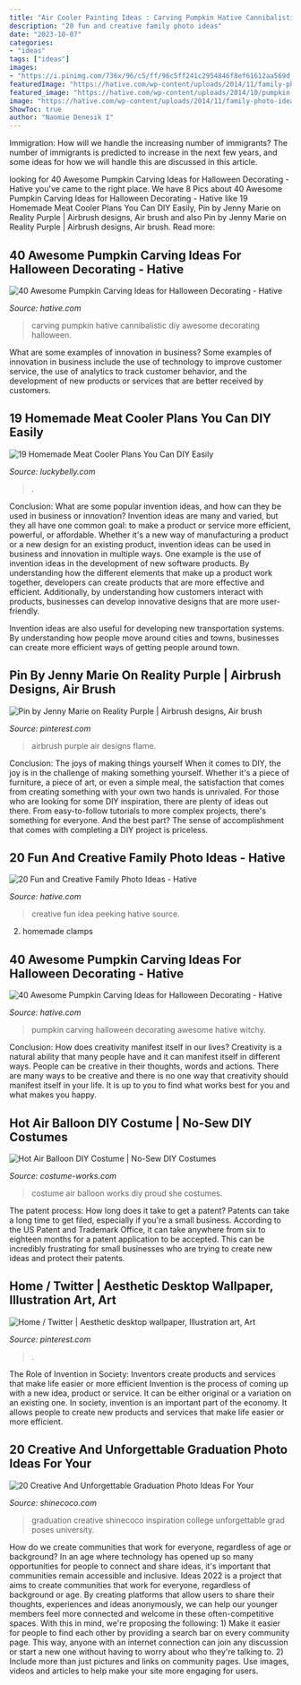 ```yaml
---
title: "Air Cooler Painting Ideas : Carving Pumpkin Hative Cannibalistic Diy Awesome Decorating Halloween"
description: "20 fun and creative family photo ideas"
date: "2023-10-07"
categories:
- "ideas"
tags: ["ideas"]
images:
- "https://i.pinimg.com/736x/96/c5/ff/96c5ff241c2954846f8ef61612aa569d.jpg"
featuredImage: "https://hative.com/wp-content/uploads/2014/11/family-photo-ideas/4-fun-creative-family-photo-ideas.jpg"
featured_image: "https://hative.com/wp-content/uploads/2014/10/pumpkin-carving-ideas/38-diy-cannibalistic-pumpkin-carving.jpg"
image: "https://hative.com/wp-content/uploads/2014/11/family-photo-ideas/4-fun-creative-family-photo-ideas.jpg"
ShowToc: true
author: "Naomie Denesik I"
---
```



Immigration: How will we handle the increasing number of immigrants?
The number of immigrants is predicted to increase in the next few years, and some ideas for how we will handle this are discussed in this article.

	

		
looking for 40 Awesome Pumpkin Carving Ideas for Halloween Decorating - Hative you've came to the right place. We have 8 Pics about 40 Awesome Pumpkin Carving Ideas for Halloween Decorating - Hative like 19 Homemade Meat Cooler Plans You Can DIY Easily, Pin by Jenny Marie on Reality Purple | Airbrush designs, Air brush and also Pin by Jenny Marie on Reality Purple | Airbrush designs, Air brush. Read more:
		
    
## 40 Awesome Pumpkin Carving Ideas For Halloween Decorating - Hative

<img loading=lazy src="https://hative.com/wp-content/uploads/2014/10/pumpkin-carving-ideas/38-diy-cannibalistic-pumpkin-carving.jpg" onerror="this.onerror=null;this.src='https://tse1.mm.bing.net/th?id=OIP.AB2-s7V6gxV1ImyzK8XcUAHaJ4&amp;pid=15.1';" alt="40 Awesome Pumpkin Carving Ideas for Halloween Decorating - Hative">

_Source: hative.com_

>carving pumpkin hative cannibalistic diy awesome decorating halloween. 

	

What are some examples of innovation in business?
Some examples of innovation in business include the use of technology to improve customer service, the use of analytics to track customer behavior, and the development of new products or services that are better received by customers.

    
## 19 Homemade Meat Cooler Plans You Can DIY Easily

<img loading=lazy src="https://www.luckybelly.com/wp-content/uploads/2020/11/Topic-Building-a-DIY-Meat-Cooler.jpg" onerror="this.onerror=null;this.src='https://tse1.mm.bing.net/th?id=OIP.cSTlY7VT58PGT_yU7wqMhwHaLH&amp;pid=15.1';" alt="19 Homemade Meat Cooler Plans You Can DIY Easily">

_Source: luckybelly.com_

>. 

	

Conclusion: What are some popular invention ideas, and how can they be used in business or innovation?
Invention ideas are many and varied, but they all have one common goal: to make a product or service more efficient, powerful, or affordable. Whether it's a new way of manufacturing a product or a new design for an existing product, invention ideas can be used in business and innovation in multiple ways.
One example is the use of invention ideas in the development of new software products. By understanding how the different elements that make up a product work together, developers can create products that are more effective and efficient. Additionally, by understanding how customers interact with products, businesses can develop innovative designs that are more user-friendly.

Invention ideas are also useful for developing new transportation systems. By understanding how people move around cities and towns, businesses can create more efficient ways of getting people around town.

    
## Pin By Jenny Marie On Reality Purple | Airbrush Designs, Air Brush

<img loading=lazy src="https://i.pinimg.com/736x/e4/d9/47/e4d947bdc66bc5ff1bb6f8039a1da82c--sun-light-airbrush-art.jpg" onerror="this.onerror=null;this.src='https://tse2.mm.bing.net/th?id=OIP.U_7mVjdMjFzInfQ5pzk0WQHaKH&amp;pid=15.1';" alt="Pin by Jenny Marie on Reality Purple | Airbrush designs, Air brush">

_Source: pinterest.com_

>airbrush purple air designs flame. 

	

Conclusion: The joys of making things yourself
When it comes to DIY, the joy is in the challenge of making something yourself. Whether it's a piece of furniture, a piece of art, or even a simple meal, the satisfaction that comes from creating something with your own two hands is unrivaled.
For those who are looking for some DIY inspiration, there are plenty of ideas out there. From easy-to-follow tutorials to more complex projects, there's something for everyone. And the best part? The sense of accomplishment that comes with completing a DIY project is priceless.

    
## 20 Fun And Creative Family Photo Ideas - Hative

<img loading=lazy src="https://hative.com/wp-content/uploads/2014/11/family-photo-ideas/4-fun-creative-family-photo-ideas.jpg" onerror="this.onerror=null;this.src='https://tse2.mm.bing.net/th?id=OIP.ELmfN7owzDG_kbcfIcMANwHaKW&amp;pid=15.1';" alt="20 Fun and Creative Family Photo Ideas - Hative">

_Source: hative.com_

>creative fun idea peeking hative source. 

	

2. homemade clamps

    
## 40 Awesome Pumpkin Carving Ideas For Halloween Decorating - Hative

<img loading=lazy src="https://hative.com/wp-content/uploads/2014/10/pumpkin-carving-ideas/35-witchy-pumpkin.jpg" onerror="this.onerror=null;this.src='https://tse2.mm.bing.net/th?id=OIP.vrybA9y7Szo8uwcaukIHDwHaJ6&amp;pid=15.1';" alt="40 Awesome Pumpkin Carving Ideas for Halloween Decorating - Hative">

_Source: hative.com_

>pumpkin carving halloween decorating awesome hative witchy. 

	

Conclusion: How does creativity manifest itself in our lives?
Creativity is a natural ability that many people have and it can manifest itself in different ways. People can be creative in their thoughts, words and actions. There are many ways to be creative and there is no one way that creativity should manifest itself in your life. It is up to you to find what works best for you and what makes you happy.

    
## Hot Air Balloon DIY Costume | No-Sew DIY Costumes

<img loading=lazy src="https://photos.costume-works.com/full/hot_air_balloon17.jpg" onerror="this.onerror=null;this.src='https://tse1.mm.bing.net/th?id=OIP.RCSRBaP0uHNrNPBU2BaeigHaPA&amp;pid=15.1';" alt="Hot Air Balloon DIY Costume | No-Sew DIY Costumes">

_Source: costume-works.com_

>costume air balloon works diy proud she costumes. 

	

The patent process: How long does it take to get a patent?
Patents can take a long time to get filed, especially if you're a small business. According to the US Patent and Trademark Office, it can take anywhere from six to eighteen months for a patent application to be accepted. This can be incredibly frustrating for small businesses who are trying to create new ideas and protect their patents.

    
## Home / Twitter | Aesthetic Desktop Wallpaper, Illustration Art, Art

<img loading=lazy src="https://i.pinimg.com/736x/96/c5/ff/96c5ff241c2954846f8ef61612aa569d.jpg" onerror="this.onerror=null;this.src='https://tse2.mm.bing.net/th?id=OIP.gYFwRu_eSKdhJgue0LUi3wHaEK&amp;pid=15.1';" alt="Home / Twitter | Aesthetic desktop wallpaper, Illustration art, Art">

_Source: pinterest.com_

>. 

	

The Role of Invention in Society: Inventors create products and services that make life easier or more efficient
Invention is the process of coming up with a new idea, product or service. It can be either original or a variation on an existing one. In society, invention is an important part of the economy. It allows people to create new products and services that make life easier or more efficient.

    
## 20 Creative And Unforgettable Graduation Photo Ideas For Your

<img loading=lazy src="https://shinecoco.com/wp-content/uploads/2020/05/augustandkatherine.com_.jpg" onerror="this.onerror=null;this.src='https://tse2.mm.bing.net/th?id=OIP.6tiJ6KhXuZP_2ldweZXMgAHaLH&amp;pid=15.1';" alt="20 Creative And Unforgettable Graduation Photo Ideas For Your">

_Source: shinecoco.com_

>graduation creative shinecoco inspiration college unforgettable grad poses university. 

	

How do we create communities that work for everyone, regardless of age or background?
In an age where technology has opened up so many opportunities for people to connect and share ideas, it's important that communities remain accessible and inclusive. Ideas 2022 is a project that aims to create communities that work for everyone, regardless of background or age. By creating platforms that allow users to share their thoughts, experiences and ideas anonymously, we can help our younger members feel more connected and welcome in these often-competitive spaces. With this in mind, we're proposing the following: 1) Make it easier for people to find each other by providing a search bar on every community page. This way, anyone with an internet connection can join any discussion or start a new one without having to worry about who they're talking to. 2) Include more than just pictures and links on community pages. Use images, videos and articles to help make your site more engaging for users.

